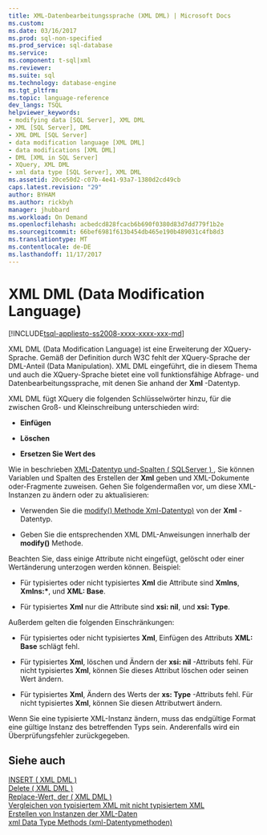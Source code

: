 ```yaml
---
title: XML-Datenbearbeitungssprache (XML DML) | Microsoft Docs
ms.custom: 
ms.date: 03/16/2017
ms.prod: sql-non-specified
ms.prod_service: sql-database
ms.service: 
ms.component: t-sql|xml
ms.reviewer: 
ms.suite: sql
ms.technology: database-engine
ms.tgt_pltfrm: 
ms.topic: language-reference
dev_langs: TSQL
helpviewer_keywords:
- modifying data [SQL Server], XML DML
- XML [SQL Server], DML
- XML DML [SQL Server]
- data modification language [XML DML]
- data modifications [XML DML]
- DML [XML in SQL Server]
- XQuery, XML DML
- xml data type [SQL Server], XML DML
ms.assetid: 20ce50d2-c07b-4e41-93a7-1380d2cd49cb
caps.latest.revision: "29"
author: BYHAM
ms.author: rickbyh
manager: jhubbard
ms.workload: On Demand
ms.openlocfilehash: acbedcd828fcacb6b690f0380d83d7dd779f1b2e
ms.sourcegitcommit: 66bef6981f613b454db465e190b489031c4fb8d3
ms.translationtype: MT
ms.contentlocale: de-DE
ms.lasthandoff: 11/17/2017
---
```

# <a name="xml-data-modification-language-xml-dml"></a>XML DML (Data Modification Language)
[!INCLUDE[tsql-appliesto-ss2008-xxxx-xxxx-xxx-md](../../includes/tsql-appliesto-ss2008-xxxx-xxxx-xxx-md.md)]

  XML DML (Data Modification Language) ist eine Erweiterung der XQuery-Sprache. Gemäß der Definition durch W3C fehlt der XQuery-Sprache der DML-Anteil (Data Manipulation). XML DML eingeführt, die in diesem Thema und auch die XQuery-Sprache bietet eine voll funktionsfähige Abfrage- und Datenbearbeitungssprache, mit denen Sie anhand der **Xml** -Datentyp.  
  
 XML DML fügt XQuery die folgenden Schlüsselwörter hinzu, für die zwischen Groß- und Kleinschreibung unterschieden wird:  
  
-   **Einfügen**  
  
-   **Löschen**  
  
-   **Ersetzen Sie Wert des**  
  
 Wie in beschrieben [XML-Datentyp und-Spalten &#40; SQLServer &#41; ](../../relational-databases/xml/xml-data-type-and-columns-sql-server.md), Sie können Variablen und Spalten des Erstellen der **Xml** geben und XML-Dokumente oder-Fragmente zuweisen. Gehen Sie folgendermaßen vor, um diese XML-Instanzen zu ändern oder zu aktualisieren:    
  
-   Verwenden Sie die [modify() Methode Xml-Datentyp)](../../t-sql/xml/modify-method-xml-data-type.md) von der **Xml** -Datentyp.  
  
-   Geben Sie die entsprechenden XML DML-Anweisungen innerhalb der **modify()** Methode.  
  
 Beachten Sie, dass einige Attribute nicht eingefügt, gelöscht oder einer Wertänderung unterzogen werden können. Beispiel:  
  
-   Für typisiertes oder nicht typisiertes **Xml** die Attribute sind **Xmlns**, **Xmlns:\***, und **XML: Base**.  
  
-   Für typisiertes **Xml** nur die Attribute sind **xsi: nil**, und **xsi: Type**.  
  
 Außerdem gelten die folgenden Einschränkungen:  
  
-   Für typisiertes oder nicht typisiertes **Xml**, Einfügen des Attributs **XML: Base** schlägt fehl.  
  
-   Für typisiertes **Xml**, löschen und Ändern der **xsi: nil** -Attributs fehl. Für nicht typisiertes **Xml**, können Sie dieses Attribut löschen oder seinen Wert ändern.  
  
-   Für typisiertes **Xml**, Ändern des Werts der **xs: Type** -Attributs fehl. Für nicht typisiertes **Xml**, können Sie diesen Attributwert ändern.  
  
 Wenn Sie eine typisierte XML-Instanz ändern, muss das endgültige Format eine gültige Instanz des betreffenden Typs sein. Anderenfalls wird ein Überprüfungsfehler zurückgegeben.  
  
## <a name="see-also"></a>Siehe auch  
 [INSERT &#40; XML DML &#41;](../../t-sql/xml/insert-xml-dml.md)   
 [Delete &#40; XML DML &#41;](../../t-sql/xml/delete-xml-dml.md)   
 [Replace-Wert, der &#40; XML DML &#41;](../../t-sql/xml/replace-value-of-xml-dml.md)   
 [Vergleichen von typisiertem XML mit nicht typisiertem XML](../../relational-databases/xml/compare-typed-xml-to-untyped-xml.md)   
 [Erstellen von Instanzen der XML-Daten](../../relational-databases/xml/create-instances-of-xml-data.md)   
 [xml Data Type Methods (xml-Datentypmethoden)](../../t-sql/xml/xml-data-type-methods.md)  
  
  
